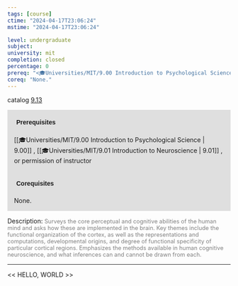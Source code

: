 ```yaml
---
tags: [course]
ctime: "2024-04-17T23:06:24"
mstime: "2024-04-17T23:06:24"

level: undergraduate
subject: 
university: mit
completion: closed
percentage: 0
prereq: "<🎓Universities/MIT/9.00 Introduction to Psychological Science> , <🎓Universities/MIT/9.01 Introduction to Neuroscience> , or permission of instructor"
coreq: "None."
---
```


catalog [9.13](http://student.mit.edu/catalog/m9a.html#9.13)

<span style="display: block; padding: 15px; background-color: rgb(100, 100, 100, 0.2);"><font id="m_prereq3799_0" style="display: block; font-family: Arial, sans-serif; font-weight: bold; padding: 5px">Prerequisites</font><br><span id="prereq3799_0">[[🎓Universities/MIT/9.00 Introduction to Psychological Science | 9.00]] , [[🎓Universities/MIT/9.01 Introduction to Neuroscience | 9.01]] , or permission of instructor</span></span>
<span style="display: block; padding: 15px; background-color: rgb(100, 100, 100, 0.2);"><font id="m_coreq3799_0" style="display: block; font-family: Arial, sans-serif; font-weight: bold; padding: 5px">Corequisites</font><br><span id="coreq3799_0">None.</span></span>

<font style="">Description:</font>
<font style="color: grey; font-size: 0.8rem;">Surveys the core perceptual and cognitive abilities of the human mind and asks how these are implemented in the brain. Key themes include the functional organization of the cortex, as well as the representations and computations, developmental origins, and degree of functional specificity of particular cortical regions. Emphasizes the methods available in human cognitive neuroscience, and what inferences can and cannot be drawn from each.</font>



---

<< HELLO, WORLD >>
